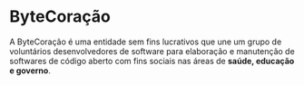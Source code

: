 # ByteCoração

A ByteCoração é uma entidade sem fins lucrativos que une um grupo de voluntários desenvolvedores de software para elaboração e manutenção de softwares de código aberto com fins sociais nas áreas de **saúde, educação e governo**.
